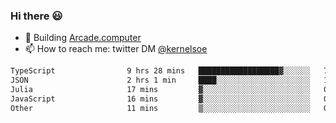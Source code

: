 ### Hi there 😃

- 🔨 Building [Arcade.computer](https://arcade.computer)
- 📫 How to reach me: twitter DM [@kernelsoe](https://twitter.com/kernelsoe)

<!--START_SECTION:waka-->

```txt
TypeScript                9 hrs 28 mins   ██████████████████▓░░░░░░   74.74 %
JSON                      2 hrs 1 min     ████░░░░░░░░░░░░░░░░░░░░░   15.93 %
Julia                     17 mins         ▓░░░░░░░░░░░░░░░░░░░░░░░░   02.31 %
JavaScript                16 mins         ▓░░░░░░░░░░░░░░░░░░░░░░░░   02.11 %
Other                     11 mins         ▒░░░░░░░░░░░░░░░░░░░░░░░░   01.48 %
```

<!--END_SECTION:waka-->
